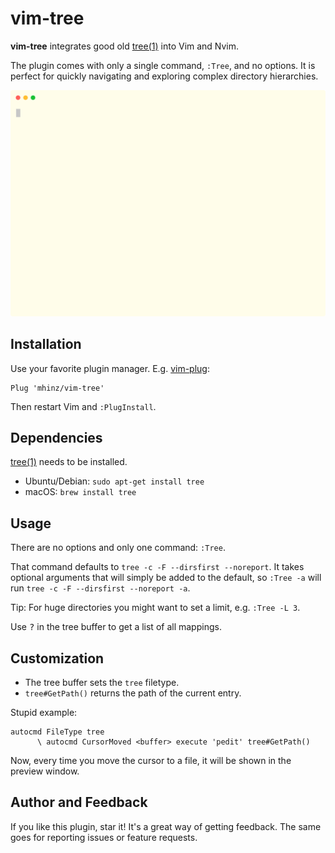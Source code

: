 # vim-tree

**vim-tree** integrates good old [tree(1)](http://mama.indstate.edu/users/ice/tree) into
Vim and Nvim.

The plugin comes with only a single command, `:Tree`, and no options. It is
perfect for quickly navigating and exploring complex directory hierarchies.

![vim-tree in action](./demo.svg)

## Installation

Use your favorite plugin manager. E.g. [vim-plug](https://github.com/junegunn/vim-plug):

    Plug 'mhinz/vim-tree'

Then restart Vim and `:PlugInstall`.

## Dependencies

[tree(1)](http://mama.indstate.edu/users/ice/tree) needs to be installed.

- Ubuntu/Debian: `sudo apt-get install tree`
- macOS: `brew install tree`

## Usage

There are no options and only one command: `:Tree`.

That command defaults to `tree -c -F --dirsfirst --noreport`. It takes optional
arguments that will simply be added to the default, so `:Tree -a` will run `tree
-c -F --dirsfirst --noreport -a`.

Tip: For huge directories you might want to set a limit, e.g. `:Tree -L 3`.

Use <kbd>?</kbd> in the tree buffer to get a list of all mappings.

## Customization

- The tree buffer sets the `tree` filetype.
- `tree#GetPath()` returns the path of the current entry.

Stupid example:

```vim
autocmd FileType tree
      \ autocmd CursorMoved <buffer> execute 'pedit' tree#GetPath()
```

Now, every time you move the cursor to a file, it will be shown in the preview
window.

## Author and Feedback

If you like this plugin, star it! It's a great way of getting feedback. The same
goes for reporting issues or feature requests.
